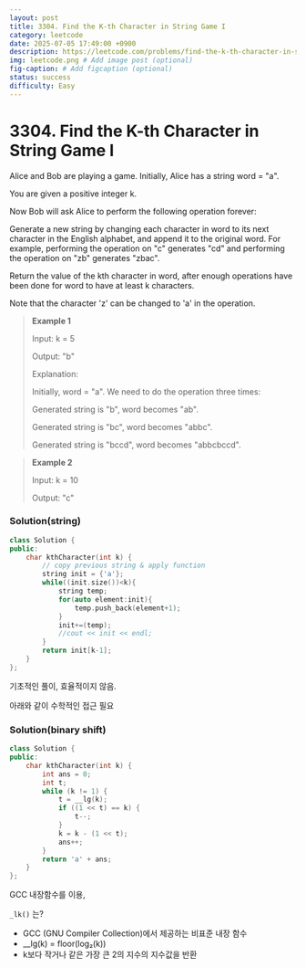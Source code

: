 ```yaml
---
layout: post
title: 3304. Find the K-th Character in String Game I
category: leetcode
date: 2025-07-05 17:49:00 +0900
description: https://leetcode.com/problems/find-the-k-th-character-in-string-game-i/description/?envType=daily-question&envId=2025-07-05
img: leetcode.png # Add image post (optional)
fig-caption: # Add figcaption (optional)
status: success
difficulty: Easy
---
```


# 3304. Find the K-th Character in String Game I

Alice and Bob are playing a game. Initially, Alice has a string word = "a".

You are given a positive integer k.

Now Bob will ask Alice to perform the following operation forever:

Generate a new string by changing each character in word to its next character in the English alphabet, and append it to the original word.
For example, performing the operation on "c" generates "cd" and performing the operation on "zb" generates "zbac".

Return the value of the kth character in word, after enough operations have been done for word to have at least k characters.

Note that the character 'z' can be changed to 'a' in the operation.

 

> **Example 1**
> 
> Input: k = 5
> 
> Output: "b"
> 
> Explanation:
> 
> Initially, word = "a". We need to do the operation three times:
> 
> Generated string is "b", word becomes "ab".
> 
> Generated string is "bc", word becomes "abbc".
> 
> Generated string is "bccd", word becomes "abbcbccd".

> **Example 2**
> 
> Input: k = 10
> 
> Output: "c"


### Solution(string)
```cpp
class Solution {
public:
    char kthCharacter(int k) {
        // copy previous string & apply function 
        string init = {'a'};
        while((init.size())<k){
            string temp;
            for(auto element:init){
                temp.push_back(element+1);
            }
            init+=(temp);
            //cout << init << endl;
        }
        return init[k-1];
    }
};
```

기초적인 풀이, 효율적이지 않음. 

아래와 같이 수학적인 접근 필요 

### Solution(binary shift) 
```cpp
class Solution {
public:
    char kthCharacter(int k) {
        int ans = 0;
        int t;
        while (k != 1) {
            t = __lg(k);
            if ((1 << t) == k) {
                t--;
            }
            k = k - (1 << t);
            ans++;
        }
        return 'a' + ans;
    }
};
```

GCC 내장함수를 이용, 

`_lk()` 는?

- GCC (GNU Compiler Collection)에서 제공하는 비표준 내장 함수
- __lg(k) = floor(log₂(k))
- k보다 작거나 같은 가장 큰 2의 지수의 지수값을 반환
